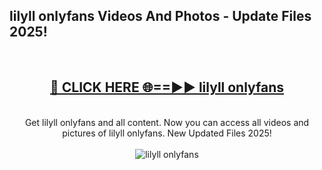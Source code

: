 <h2>lilyll onlyfans Videos And Photos - Update Files 2025!</h2>
<br>
<div align="center">
<h2><a href="https://linkcuts.com/hfmhzwbr" rel="nofollow">🔴 CLICK HERE 🌐==►► lilyll onlyfans</a></h2>
<br>
Get lilyll onlyfans and all content. Now you can access all videos and pictures of lilyll onlyfans. New Updated Files 2025!
<br>
<br>
<a href="https://linkcuts.com/hfmhzwbr" rel="nofollow" data-target="animated-image.originalLink"><img src="https://i.ibb.co.com/WyWwxjT/player-gif2.gif" alt="lilyll onlyfans" style="max-width: 100%; display: inline-block;" data-target="animated-image.originalImage"></a>
</div>
<br>